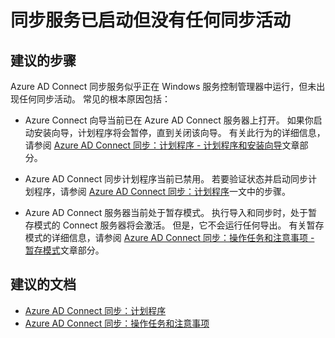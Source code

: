 <properties
    pageTitle="Synchronization Service is started but there is no synchronization activity"
    description="同步服务已启动但没有任何同步活动"
    service="microsoft.aad"
    resource="Microsoft_AAD_IAM"
    authors="cychua"
    displayOrder="224"
    selfHelpType="resource"
    supportTopicIds=""
    resourceTags=""
    productPesIds=""
    cloudEnvironments="public"
/>


# <a name="synchronization-service-is-started-but-there-is-no-synchronization-activity"></a>同步服务已启动但没有任何同步活动

## <a name="recommended-steps"></a>**建议的步骤**
Azure AD Connect 同步服务似乎正在 Windows 服务控制管理器中运行，但未出现任何同步活动。 常见的根本原因包括：

* Azure Connect 向导当前已在 Azure AD Connect 服务器上打开。 如果你启动安装向导，计划程序将会暂停，直到关闭该向导。 有关此行为的详细信息，请参阅 [Azure AD Connect 同步：计划程序 - 计划程序和安装向导](https://docs.microsoft.com/azure/active-directory/connect/active-directory-aadconnectsync-feature-scheduler#scheduler-and-installation-wizard)文章部分。

* Azure AD Connect 同步计划程序当前已禁用。 若要验证状态并启动同步计划程序，请参阅 [Azure AD Connect 同步：计划程序](https://docs.microsoft.com/azure/active-directory/connect/active-directory-aadconnectsync-feature-scheduler)一文中的步骤。

* Azure AD Connect 服务器当前处于暂存模式。 执行导入和同步时，处于暂存模式的 Connect 服务器将会激活。 但是，它不会运行任何导出。 有关暂存模式的详细信息，请参阅 [Azure AD Connect 同步：操作任务和注意事项 - 暂存模式](https://docs.microsoft.com/azure/active-directory/connect/active-directory-aadconnectsync-operations#staging-mode)文章部分。

## <a name="recommended-documents"></a>**建议的文档**
* [Azure AD Connect 同步：计划程序](https://docs.microsoft.com/azure/active-directory/connect/active-directory-aadconnectsync-feature-scheduler)  
* [Azure AD Connect 同步：操作任务和注意事项](https://docs.microsoft.com/azure/active-directory/connect/active-directory-aadconnectsync-operations)  

